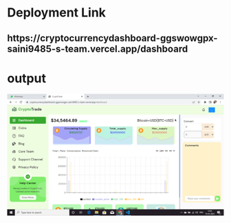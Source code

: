 <h1>Deployment Link</h1>
<h2>https://cryptocurrencydashboard-ggswowgpx-saini9485-s-team.vercel.app/dashboard</h2>

<h1>output</h1>
<img src="Crypto-1.png" alt="image">